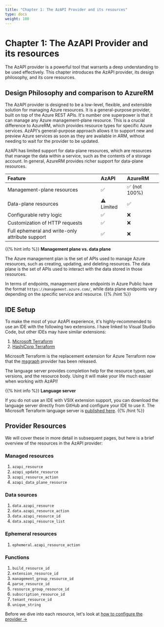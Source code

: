 ```yaml
---
title: "Chapter 1: The AzAPI Provider and its resources"
type: docs
weight: 100
---
```


# Chapter 1: The AzAPI Provider and its resources

The AzAPI provider is a powerful tool that warrants a deep understanding to be used effectively. This chapter introduces the AzAPI provider, its design philosophy, and its core resources.

## Design Philosophy and comparison to AzureRM

The AzAPI provider is designed to be a low-level, flexible, and extensible solution for managing Azure resources. It is a general-purpose provider, built on top of the Azure REST APIs. It's number one superpower is that it can manage any Azure management-plane resource. This is a crucial difference to AzureRM, which provides resource types for specific Azure services. AzAPI's general-purpose approach allows it to support new and preview Azure services as soon as they are available in ARM, without needing to wait for the provider to be updated.

AzAPI has limited support for data-plane resources, which are resources that manage the data within a service, such as the contents of a storage account. In general, AzureRM provides richer support for data-plane resources.

| Feature | AzAPI | AzureRM |
| :--- | :--- | :--- |
| Management-plane resources | ✅ | ✅ (not 100%) |
| Data-plane resources | ⚠️ Limited | ✅ |
| Configurable retry logic | ✅ | ❌ |
| Customization of HTTP requests | ✅ | ❌ |
| Full ephemeral and write-only attribute support | ✅ | ❌ |


{{% hint info %}}
**Management plane vs. data plane**

The Azure management plan is the set of APIs used to manage Azure resources, such as creating, updating, and deleting resources. The data plane is the set of APIs used to interact with the data stored in those resources.

In terms of endpoints, management plane endpoints in Azure Public have the format `https://management.azure.com/`, while data plane endpoints vary depending on the specific service and resource.
{{% /hint %}}

## IDE Setup

To make the most of your AzAPI experience, it's highly-recommended to use an IDE with the following two extensions. I have linked to Visual Studio Code, but other IDEs may have similar extensions:

1. [Microsoft Terraform](https://marketplace.visualstudio.com/items?itemName=ms-azuretools.vscode-azureterraform)
2. [HashiCorp Terraform](https://marketplace.visualstudio.com/items?itemName=HashiCorp.terraform)

Microsoft Terraform is the replacement extension for Azure Terraform now that the [msgraph](https://github.com/microsoft/terraform-provider-msgraph) provider has been released.

The language server provides completion help for the resource types, api versions, and the resource body. Using it will make your life much easier when working with AzAPI!

{{% hint info %}}
**Language server**

If you do not use an IDE with VSIX extension support, you can download the language server directly from GitHub and configure your IDE to use it. The Microsoft Terraform language server is [published here](https://github.com/Azure/ms-terraform-lsp).
{{% /hint %}}

## Provider Resources

We will cover these in more detail in subsequent pages, but here is a brief overview of the resources in the AzAPI provider:

### Managed resources

1. `azapi_resource`
1. `azapi_update_resource`
1. `azapi_resource_action`
1. `azapi_data_plane_resource`

### Data sources

1. `data.azapi_resource`
2. `data.azapi_resource_action`
3. `data.azapi_resource_id`
4. `data.azapi_resource_list`

### Ephemeral resources

1. `ephemeral.azapi_resource_action`

### Functions

1. `build_resource_id`
1. `extension_resource_id`
1. `management_group_resource_id`
1. `parse_resource_id`
1. `resource_group_resource_id`
1. `subscription_resource_id`
1. `tenant_resource_id`
1. `unique_string`


Before we dive into each resource, let's look at [how to configure the provider →](provider.md)

